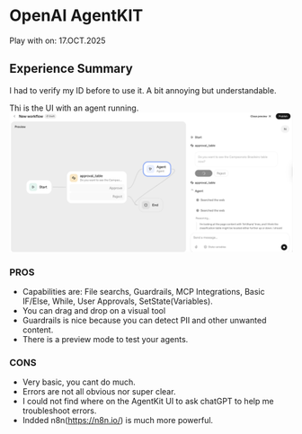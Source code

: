 # OpenAI AgentKIT

Play with on: 17.OCT.2025

## Experience Summary

I had to verify my ID before to use it. A bit annoying but understandable.

Thi is the UI with an agent running.
![image](./AgentKit-In-Action.png)

### PROS

* Capabilities are: File searchs, Guardrails, MCP Integrations, Basic IF/Else, While, User Approvals, SetState(Variables).
* You can drag and drop on a visual tool
* Guardrails is nice because you can detect PII and other unwanted content.
* There is a preview mode to test your agents.

### CONS

* Very basic, you cant do much.
* Errors are not all obvious nor super clear.
* I could not find where on the AgentKit UI to ask chatGPT to help me troubleshoot errors.
* Indded n8n(https://n8n.io/) is much more powerful.
